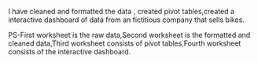 I have cleaned and formatted the data , created pivot tables,created a interactive dashboard of data from an fictitious company that sells bikes.

PS-First worksheet is the raw data,Second worksheet is the formatted and cleaned data,Third worksheet consists of pivot tables,Fourth worksheet consists of the interactive dashboard.
